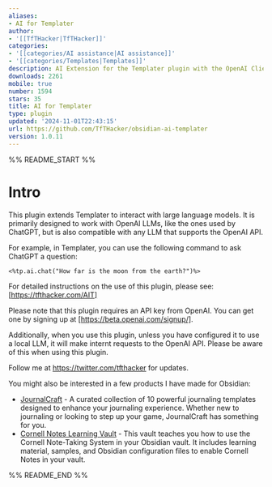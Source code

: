 ```yaml
---
aliases:
- AI for Templater
author:
- '[[TfTHacker|TfTHacker]]'
categories:
- '[[categories/AI assistance|AI assistance]]'
- '[[categories/Templates|Templates]]'
description: AI Extension for the Templater plugin with the OpenAI Client Library.
downloads: 2261
mobile: true
number: 1594
stars: 35
title: AI for Templater
type: plugin
updated: '2024-11-01T22:43:15'
url: https://github.com/TfTHacker/obsidian-ai-templater
version: 1.0.11
---
```


%% README_START %%

# Intro

This plugin extends Templater to interact with large language models. It is primarily designed to work with OpenAI LLMs, like the ones used by ChatGPT, but is also compatible with any LLM that supports the OpenAI API.

For example, in Templater, you can use the following command to ask ChatGPT a question:

`<%tp.ai.chat("How far is the moon from the earth?")%>`

For detailed instructions on the use of this plugin, please see: [https://tfthacker.com/AIT]

Please note that this plugin requires an API key from OpenAI. You can get one by signing up at [https://beta.openai.com/signup/].

Additionally, when you use this plugin, unless you have configured it to use a local LLM, it will make internt requests to the OpenAI API. Please be aware of this when using this plugin.

Follow me at https://twitter.com/tfthacker for updates.

You might also be interested in a few products I have made for Obsidian:

- [JournalCraft](https://tfthacker.com/jco) - A curated collection of 10 powerful journaling templates designed to enhance your journaling experience. Whether new to journaling or looking to step up your game, JournalCraft has something for you.
- [Cornell Notes Learning Vault](https://tfthacker.com/cornell-notes) - This vault teaches you how to use the Cornell Note-Taking System in your Obsidian vault. It includes learning material, samples, and Obsidian configuration files to enable Cornell Notes in your vault.


%% README_END %%
